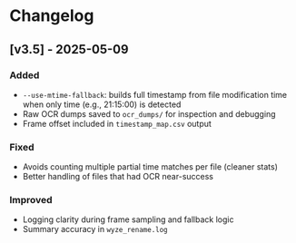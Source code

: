 # Changelog

## [v3.5] - 2025-05-09
### Added
- `--use-mtime-fallback`: builds full timestamp from file modification time when only time (e.g., 21:15:00) is detected
- Raw OCR dumps saved to `ocr_dumps/` for inspection and debugging
- Frame offset included in `timestamp_map.csv` output

### Fixed
- Avoids counting multiple partial time matches per file (cleaner stats)
- Better handling of files that had OCR near-success

### Improved
- Logging clarity during frame sampling and fallback logic
- Summary accuracy in `wyze_rename.log`

